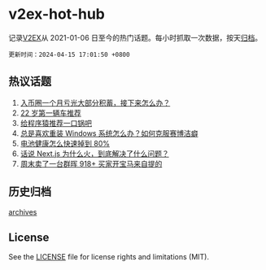 # v2ex-hot-hub

 记录[V2EX](https://www.v2ex.com/)从 2021-01-06 日至今的热门话题。每小时抓取一次数据，按天[归档](archives)。

`更新时间：2024-04-15 17:01:50 +0800`

## 热议话题

1. [入币圈一个月亏光大部分积蓄，接下来怎么办？](https://www.v2ex.com/t/1032468)
1. [22 岁第一辆车推荐](https://www.v2ex.com/t/1032483)
1. [给程序猿推荐一口锅吧](https://www.v2ex.com/t/1032482)
1. [总是喜欢重装 Windows 系统怎么办？如何克服赛博洁癖](https://www.v2ex.com/t/1032425)
1. [电池健康怎么快速掉到 80%](https://www.v2ex.com/t/1032508)
1. [话说 Next.js 为什么火，到底解决了什么问题？](https://www.v2ex.com/t/1032461)
1. [周末卖了一台群晖 918+ 买家开宝马来自提的](https://www.v2ex.com/t/1032558)

## 历史归档

[archives](archives)

## License

See the [LICENSE](LICENSE) file for license rights and limitations (MIT).
